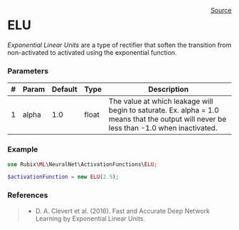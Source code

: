 <span style="float:right;"><a href="https://github.com/RubixML/RubixML/blob/master/src/NeuralNet/ActivationFunctions/ELU.php">Source</a></span>

# ELU
*Exponential Linear Units* are a type of rectifier that soften the transition from non-activated to activated using the exponential function.

### Parameters
| # | Param | Default | Type | Description |
|---|---|---|---|---|
| 1 | alpha | 1.0 | float | The value at which leakage will begin to saturate. Ex. alpha = 1.0 means that the output will never be less than -1.0 when inactivated. |

### Example
```php
use Rubix\ML\NeuralNet\ActivationFunctions\ELU;

$activationFunction = new ELU(2.5);
```

### References
>- D. A. Clevert et al. (2016). Fast and Accurate Deep Network Learning by Exponential Linear Units.